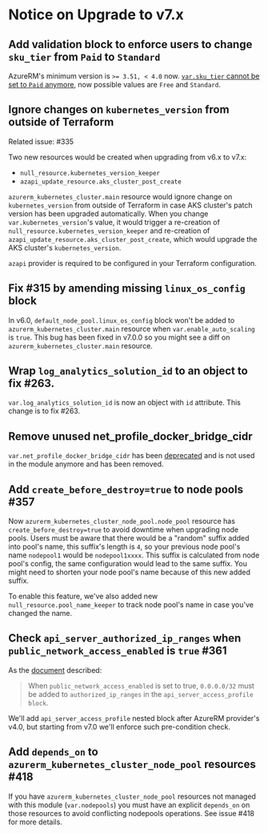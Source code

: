 # Notice on Upgrade to v7.x

## Add validation block to enforce users to change `sku_tier` from `Paid` to `Standard`

AzureRM's minimum version is `>= 3.51, < 4.0` now.
[`var.sku_tier` cannot be set to `Paid` anymore](https://github.com/hashicorp/terraform-provider-azurerm/issues/20887), now possible values are `Free` and `Standard`.

## Ignore changes on `kubernetes_version` from outside of Terraform

Related issue: #335

Two new resources would be created when upgrading from v6.x to v7.x:

* `null_resource.kubernetes_version_keeper`
* `azapi_update_resource.aks_cluster_post_create`

`azurerm_kubernetes_cluster.main` resource would ignore change on `kubernetes_version` from outside of Terraform in case AKS cluster's patch version has been upgraded automatically.
When you change `var.kubernetes_version`'s value, it would trigger a re-creation of `null_resource.kubernetes_version_keeper` and re-creation of `azapi_update_resource.aks_cluster_post_create`, which would upgrade the AKS cluster's `kubernetes_version`.

`azapi` provider is required to be configured in your Terraform configuration.

## Fix #315 by amending missing `linux_os_config` block

In v6.0, `default_node_pool.linux_os_config` block won't be added to `azurerm_kubernetes_cluster.main` resource when `var.enable_auto_scaling` is `true`. This bug has been fixed in v7.0.0 so you might see a diff on `azurerm_kubernetes_cluster.main` resource.

##  Wrap `log_analytics_solution_id` to an object to fix #263.

`var.log_analytics_solution_id` is now an object with `id` attribute. This change is to fix #263.

## Remove unused net_profile_docker_bridge_cidr

`var.net_profile_docker_bridge_cidr` has been [deprecated](https://github.com/hashicorp/terraform-provider-azurerm/issues/18119) and is not used in the module anymore and has been removed.

## Add `create_before_destroy=true` to node pools #357

Now `azurerm_kubernetes_cluster_node_pool.node_pool` resource has `create_before_destroy=true` to avoid downtime when upgrading node pools. Users must be aware that there would be a "random" suffix added into pool's name, this suffix's length is `4`, so your previous node pool's name `nodepool1` would be `nodepool1xxxx`. This suffix is calculated from node pool's config, the same configuration would lead to the same suffix. You might need to shorten your node pool's name because of this new added suffix.

To enable this feature, we've also added new `null_resource.pool_name_keeper` to track node pool's name in case you've changed the name.

## Check `api_server_authorized_ip_ranges` when `public_network_access_enabled` is `true` #361

As the [document](https://registry.terraform.io/providers/hashicorp/azurerm/latest/docs/resources/kubernetes_cluster#public_network_access_enabled) described:

>When `public_network_access_enabled` is set to true, `0.0.0.0/32` must be added to `authorized_ip_ranges` in the `api_server_access_profile block`.

We'll add `api_server_access_profile` nested block after AzureRM provider's v4.0, but starting from v7.0 we'll enforce such pre-condition check.

## Add `depends_on` to `azurerm_kubernetes_cluster_node_pool` resources #418

If you have `azurerm_kubernetes_cluster_node_pool` resources not managed with this module (`var.nodepools`) you
must have an explicit `depends_on` on those resources to avoid conflicting nodepools operations.
See issue #418 for more details.
